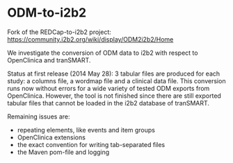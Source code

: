 ODM-to-i2b2
===========

Fork of the REDCap-to-i2b2 project: 
https://community.i2b2.org/wiki/display/ODM2i2b2/Home

We investigate the conversion of ODM data to i2b2 with respect to OpenClinica and tranSMART.

Status at first release (2014 May 28): 3 tabular files are produced for each study: a columns file,
a wordmap file and a clinical data file. This conversion runs now without errors for a wide
variety of tested ODM exports from OpenClinica. However, the tool is not finished since there are
still exported tabular files that cannot be loaded in the i2b2 database of tranSMART.

Remaining issues are:
- repeating elements, like events and item groups
- OpenClinica extensions
- the exact convention for writing tab-separated files
- the Maven pom-file and logging
